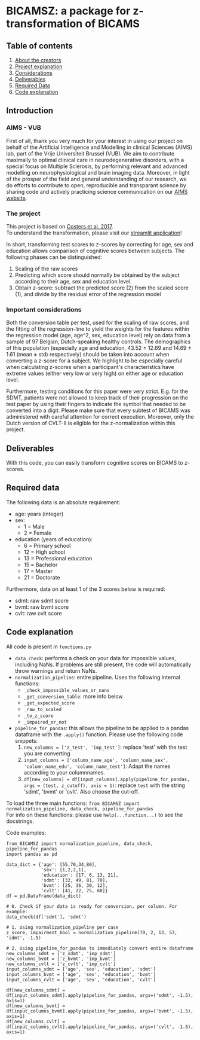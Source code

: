# BICAMSZ: a package for z-transformation of BICAMS

## Table of contents
1. [About the creators](#aims---vub)
2. [Project explanation](#the-project)
3. [Considerations](#important-considerations)
4. [Deliverables](#deliverables)
5. [Required Data](#required-data)
5. [Code explanation](#code-explanation)

## Introduction

### AIMS - VUB

First of all, thank you very much for your interest in using our project on behalf of the Artificial Intelligence and Modelling in clinical Sciences (AIMS) lab, part of the Vrije Universiteit Brussel (VUB). We aim to contribute maximally to optimal clinical care in neurodegenerative disorders, with a special focus on Multiple Sclerosis, by performing relevant and advanced modelling on neurophysiological and brain imaging data. Moreover, in light of the prosper of the field and general understanding of our research, we do efforts to contribute to open, reproducible and transparant science by sharing code and actively practicing science communication on our [AIMS website](https://aims.research.vub.be).

### The project
This project is based on [Costers et al. 2017](https://www.msard-journal.com/article/S2211-0348(17)30202-X/fulltext). \
To understand the transformation, please visit our [streamlit application](https://share.streamlit.io/sdniss/bicams_web_application/BICAMS_application.py)!

In short, transforming test scores to z-scores by correcting for age, sex and education allows comparison of cognitive scores between subjects. The following phases can be distinguished:
1. Scaling of the raw scores
2. Predicting which score should normally be obtained by the subject according to their age, sex and education level. 
3. Obtain z-score: subtract the predicted score (2) from the scaled score (1), and divide by the residual error of the regression model

### Important considerations

Both the conversion table per test, used for the scaling of raw scores, and the fitting of the regression-line to yield the weights for the features within the regression model (age, age^2, sex, education level) rely on data from a sample of 97 Belgian, Dutch-speaking healthy controls. The demographics of this population (especially age and education, 43.52 ± 12.69 and 14.69 ± 1.61 (mean ± std) respectively) should be taken into account when converting a z-score for a subject. We highlight to be especially careful when calculating z-scores when a participant's characteristics have extreme values (either very low or very high) on either age or education level. 

Furthermore, testing conditions for this paper were very strict. E.g. for the SDMT, patients were not allowed to keep track of their progression on the test paper by using their fingers to indicate the symbol that needed to be converted into a digit. Please make sure that every subtest of BICAMS was administered with careful attention for correct execution. Moreover, only the Dutch version of CVLT-II is eligible for the z-normalization within this project.

## Deliverables

With this code, you can easily transform cognitive scores on BICAMS to z-scores.

## Required data
The following data is an absolute requirement:
- age: years (integer)
- sex: 
    - 1 = Male
    - 2 = Female
- education (years of education): 
    - 6 = Primary school
    - 12 = High school 
    - 13 = Professional education 
    - 15 = Bachelor 
    - 17 = Master 
    - 21 = Doctorate

Furthermore, data on at least 1 of the 3 scores below is required:
- sdmt: raw sdmt score
- bvmt: raw bvmt score
- cvlt: raw cvlt score

## Code explanation
All code is present in `functions.py`
- `data_check`: performs a check on your data for impossible values, including NaNs. If problems are still present, the code will automatically throw warnings and return NaNs.
- `normalization_pipeline`: entire pipeline. Uses the following internal functions:
    - `_check_impossible_values_or_nans`
    - `_get_conversion_table`: more info below
    - `_get_expected_score`
    - `_raw_to_scaled`
    - `_to_z_score`
    - `_impaired_or_not`
- `pipeline_for_pandas`: this allows the pipeline to be applied to a pandas dataframe with the `.apply()` function. Please use the following code snippets: 
    1. `new_columns = ['z_test', 'imp_test']`: replace 'test' with the test you are converting
    2. `input_columns = ['column_name_age', 'column_name_sex', 'column_name_edu', 'column_name_test']`: Adapt the names according to your columnnames.
    3. `df[new_columns] = df[input_columns].apply(pipeline_for_pandas, args = (test, z_cutoff), axis = 1)`: replace `test` with the string 'sdmt', 'bvmt' or 'cvlt'. Also choose the cut-off.
     
To load the three main functions: `from BICAMSZ import normalization_pipeline, data_check, pipeline_for_pandas` \
For info on these functions: please use `help(...function...)` to see the docstrings.

Code examples:
```
from BICAMSZ import normalization_pipeline, data_check, pipeline_for_pandas
import pandas as pd

data_dict = {'age': [55,70,34,80],
             'sex': [1,2,2,1],
             'education': [17, 6, 13, 21],
             'sdmt': [32, 49, 81, 70],
             'bvmt': [25, 36, 30, 12],
             'cvlt': [41, 22, 75, 60]}
df = pd.DataFrame(data_dict)

# 0. Check if your data is ready for conversion, per column. For example:
data_check(df['sdmt'], 'sdmt')  

# 1. Using normalization_pipeline per case
z_score, impairment_bool = normalization_pipeline(70, 2, 13, 53, 'sdmt', -1.5)

# 2. Using pipeline_for_pandas to immediately convert entire dataframe
new_columns_sdmt = ['z_sdmt', 'imp_sdmt']
new_columns_bvmt = ['z_bvmt', 'imp_bvmt']
new_columns_cvlt = ['z_cvlt', 'imp_cvlt']
input_columns_sdmt = ['age', 'sex', 'education', 'sdmt']
input_columns_bvmt = ['age', 'sex', 'education', 'bvmt']
input_columns_cvlt = ['age', 'sex', 'education', 'cvlt']

df[new_columns_sdmt] = df[input_columns_sdmt].apply(pipeline_for_pandas, args=('sdmt', -1.5), axis=1)
df[new_columns_bvmt] = df[input_columns_bvmt].apply(pipeline_for_pandas, args=('bvmt', -1.5), axis=1)
df[new_columns_cvlt] = df[input_columns_cvlt].apply(pipeline_for_pandas, args=('cvlt', -1.5), axis=1)
```